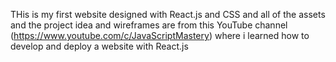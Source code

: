 THis is my first website designed with React.js and CSS
and all of the assets and the project idea and wireframes are from
this YouTube channel (https://www.youtube.com/c/JavaScriptMastery)
where i learned how to develop and deploy a website with React.js
